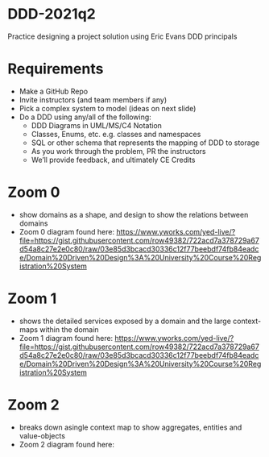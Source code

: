 # DDD-2021q2
Practice designing a project solution using Eric Evans DDD principals

# Requirements
- Make a GitHub Repo​
- Invite instructors (and team members if any)​
- Pick a complex system to model (ideas on next slide)​
- Do a DDD using any/all of the following:​
  - DDD Diagrams in UML/MS/C4 Notation ​
  - Classes, Enums, etc. e.g. classes and namespaces ​
  - SQL or other schema that represents the mapping of DDD to storage​
  - As you work through the problem, PR the instructors​
  - We’ll provide feedback, and ultimately CE Credits​

# Zoom 0
  - show domains as a shape, and design to show the relations between 
domains
  - Zoom 0 diagram found here: https://www.yworks.com/yed-live/?file=https://gist.githubusercontent.com/row49382/722acd7a378729a67d54a8c27e2e0c80/raw/03e85d3bcacd30336c12f77beebdf74fb84eadce/Domain%20Driven%20Design%3A%20University%20Course%20Registration%20System

  # Zoom 1
  - shows the detailed services exposed by a domain and the large context-maps within the domain
  - Zoom 1 diagram found here:  https://www.yworks.com/yed-live/?file=https://gist.githubusercontent.com/row49382/722acd7a378729a67d54a8c27e2e0c80/raw/03e85d3bcacd30336c12f77beebdf74fb84eadce/Domain%20Driven%20Design%3A%20University%20Course%20Registration%20System

  # Zoom 2
  - breaks down asingle context map to show aggregates, entities and value-objects
  - Zoom 2 diagram found here: